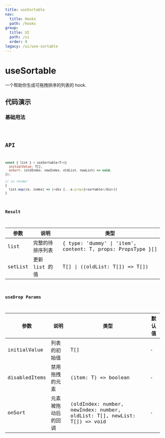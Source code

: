 ```yaml
---
title: useSortable
nav:
  title: Hooks
  path: /hooks
group:
  title: UI
  path: /ui
  order: 9
legacy: /ui/use-sortable
---
```


# useSortable

一个帮助你生成可拖拽排序的列表的 hook.

## 代码演示

### 基础用法

<code src="./demo/demo1.tsx" />

## API

```javascript
const { list } = useSortable<T>({
  initialValue: T[],
  onSort: (oldIndex, newIndex, oldList, newList) => void,
});

// in render
{
  list.map((e, index) => (<div {...e.props}>sortable</div>))
}
```

### Result

| 参数     | 说明                                 | 类型                 |
|----------|-------------------------------------------|-------------------------|
| list  | 完整的待排序列表 | { type: 'dummy' \| 'item', content: T, props: PropsType }[] |
| setList  | 更新 list 的值 | T[] \| ((oldList: T[]) => T[]) |

### useDrop Params

| 参数    | 说明                                         | 类型                   | 默认值 |
|---------|----------------------------------------------|------------------------|--------|
| initialValue | 列表的初始值 | T[] | -      |
| disabledItems | 禁用拖拽的元素 | (item: T) => boolean | -      |
| onSort | 元素被拖动后的回调 | (oldIndex: number, newIndex: number, oldList: T[], newList: T[]) => void | -      |

